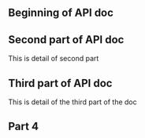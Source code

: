 ## Beginning of API doc

## Second part of API doc
This is detail of second part

## Third part of API doc
This is detail of the third part of the doc

## Part 4